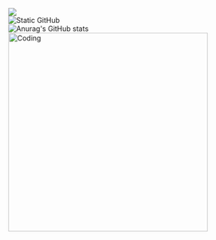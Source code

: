![](https://komarev.com/ghpvc/?username=loser666code&color=6a00f4) <br>
<img src="https://img.shields.io/static/v1?label=Overview&message=Camila&color=6a00f4&style=for-the-badge&logo=GitHub" alt="Static GitHub"><br>
![Anurag's GitHub stats](https://github-readme-stats.vercel.app/api?username=loser666code&show_icons=true&hide=contribs,prs&cache_seconds=86400&theme=midnight-purple)
<br>
<img align="center" alt="Coding" width="400" src="https://64.media.tumblr.com/02210e64d8911897fd51c6b3c851d3d5/1c2857192b1c8277-84/s400x600/936f1ecc149c85ecefa8f449018956e7382283d5.gifv">

